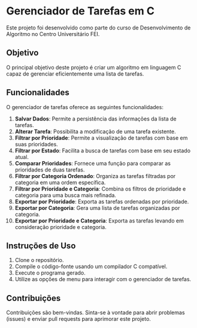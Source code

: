# Gerenciador de Tarefas em C

Este projeto foi desenvolvido como parte do curso de Desenvolvimento de Algoritmo no Centro Universitário FEI.

## Objetivo

O principal objetivo deste projeto é criar um algoritmo em linguagem C capaz de gerenciar eficientemente uma lista de tarefas.

## Funcionalidades

O gerenciador de tarefas oferece as seguintes funcionalidades:

1. **Salvar Dados**: Permite a persistência das informações da lista de tarefas.
2. **Alterar Tarefa**: Possibilita a modificação de uma tarefa existente.
3. **Filtrar por Prioridade**: Permite a visualização de tarefas com base em suas prioridades.
4. **Filtrar por Estado**: Facilita a busca de tarefas com base em seu estado atual.
5. **Comparar Prioridades**: Fornece uma função para comparar as prioridades de duas tarefas.
6. **Filtrar por Categoria Ordenado**: Organiza as tarefas filtradas por categoria em uma ordem específica.
7. **Filtrar por Prioridade e Categoria**: Combina os filtros de prioridade e categoria para uma busca mais refinada.
8. **Exportar por Prioridade**: Exporta as tarefas ordenadas por prioridade.
9. **Exportar por Categoria**: Gera uma lista de tarefas organizadas por categoria.
10. **Exportar por Prioridade e Categoria**: Exporta as tarefas levando em consideração prioridade e categoria.

## Instruções de Uso

1. Clone o repositório.
2. Compile o código-fonte usando um compilador C compatível.
3. Execute o programa gerado.
4. Utilize as opções de menu para interagir com o gerenciador de tarefas.

## Contribuições

Contribuições são bem-vindas. Sinta-se à vontade para abrir problemas (issues) e enviar pull requests para aprimorar este projeto.


